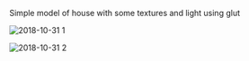 Simple model of house with some textures and light using glut


![2018-10-31 1](https://user-images.githubusercontent.com/36794886/47812801-fa866000-dd51-11e8-8d07-00f692ea6c7d.png)


![2018-10-31 2](https://user-images.githubusercontent.com/36794886/47812857-17229800-dd52-11e8-9add-0cf6f3941cb4.png)
